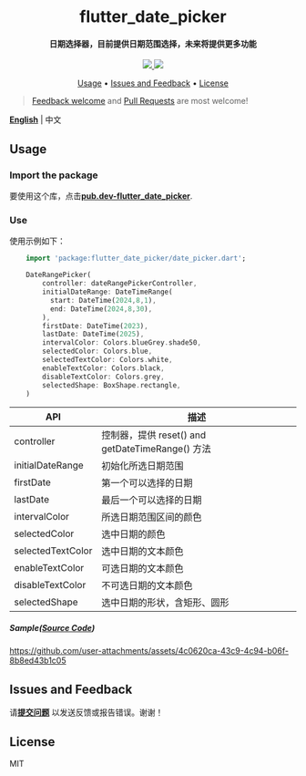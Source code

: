 <h1 align="center">flutter_date_picker</h1>
<h4 align="center">
  日期选择器，目前提供日期范围选择，未来将提供更多功能
</h4>

<div align="center">
  <a href="https://pub.dev/packages/flutter_date_picker">
    <img src="https://img.shields.io/pub/v/flutter_date_picker.svg" />
  </a>
  <img src="https://img.shields.io/github/license/LiuDongCai/flutter_date_picker" />
</div>

<p align="center">
  <a href="#usage">Usage</a> •
  <a href="#issues-and-feedback">Issues and Feedback</a> •
  <a href="#license">License</a>
</p>

> [Feedback welcome](https://github.com/LiuDongCai/flutter_date_picker/issues) and [Pull Requests](https://github.com/LiuDongCai/flutter_date_picker/pulls) are most welcome!

[**English**](https://github.com/LiuDongCai/flutter_date_picker/blob/master/README-ZH.md) | 中文

## Usage

### Import the package

要使用这个库，点击[**pub.dev-flutter_date_picker**](https://pub.dev/packages/flutter_date_picker).

### Use

使用示例如下：

```dart
    import 'package:flutter_date_picker/date_picker.dart';

    DateRangePicker(
        controller: dateRangePickerController,
        initialDateRange: DateTimeRange(
          start: DateTime(2024,8,1),
          end: DateTime(2024,8,30),
        ),
        firstDate: DateTime(2023),
        lastDate: DateTime(2025),
        intervalColor: Colors.blueGrey.shade50,
        selectedColor: Colors.blue,
        selectedTextColor: Colors.white,
        enableTextColor: Colors.black,
        disableTextColor: Colors.grey,
        selectedShape: BoxShape.rectangle,
    )
```

| API               | 描述                                        |
|-------------------|-------------------------------------------|
| controller        | 控制器，提供 reset() and getDateTimeRange()  方法 |
| initialDateRange  | 初始化所选日期范围                                 |
| firstDate         | 第一个可以选择的日期                                |
| lastDate          | 最后一个可以选择的日期                               |
| intervalColor     | 所选日期范围区间的颜色                               |
| selectedColor     | 选中日期的颜色                                   |
| selectedTextColor | 选中日期的文本颜色                                 |
| enableTextColor   | 可选日期的文本颜色                                 |
| disableTextColor  | 不可选日期的文本颜色                                |
| selectedShape     | 选中日期的形状，含矩形、圆形                            |

##### Sample([Source Code](/example/lib/main.dart))
https://github.com/user-attachments/assets/4c0620ca-43c9-4c94-b06f-8b8ed43b1c05

## Issues and Feedback

请[**提交问题**](https://github.com/LiuDongCai/flutter_date_picker/issues) 以发送反馈或报告错误。谢谢！

## License

MIT
